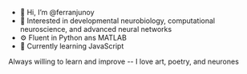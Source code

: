 - 👋 Hi, I’m @ferranjunoy
- 👀 Interested in developmental neurobiology, computational neuroscience, and advanced neural networks
- ⚙️ Fluent in Python ans MATLAB
- 🌱 Currently learning JavaScript

Always willing to learn and improve
-- I love art, poetry, and neurones
